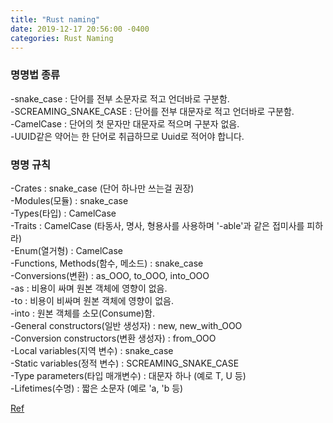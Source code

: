 ```yaml
---
title: "Rust naming"
date: 2019-12-17 20:56:00 -0400
categories: Rust Naming
---
```

### 명명법 종류

-snake_case : 단어를 전부 소문자로 적고 언더바로 구분함.  
-SCREAMING_SNAKE_CASE : 단어를 전부 대문자로 적고 언더바로 구분함.  
-CamelCase : 단어의 첫 문자만 대문자로 적으며 구분자 없음.  
  -UUID같은 약어는 한 단어로 취급하므로 Uuid로 적어야 합니다.  


### 명명 규칙

-Crates : snake_case (단어 하나만 쓰는걸 권장)  
-Modules(모듈) : snake_case  
-Types(타입) : CamelCase  
-Traits : CamelCase (타동사, 명사, 형용사를 사용하며 '-able'과 같은 접미사를 피하라)  
-Enum(열거형) : CamelCase  
-Functions, Methods(함수, 메소드) : snake_case  
  -Conversions(변환) : as_OOO, to_OOO, into_OOO  
    -as : 비용이 싸며 원본 객체에 영향이 없음.  
    -to : 비용이 비싸며 원본 객체에 영향이 없음.  
    -into : 원본 객체를 소모(Consume)함.  		
-General constructors(일반 생성자) : new, new_with_OOO  
-Conversion constructors(변환 생성자) : from_OOO  
-Local variables(지역 변수) : snake_case  
-Static variables(정적 변수) : SCREAMING_SNAKE_CASE  
-Type parameters(타입 매개변수) : 대문자 하나 (예로 T, U 등)  
-Lifetimes(수명) : 짧은 소문자 (예로 'a, 'b 등)

    
[Ref](https://neurowhai.tistory.com/69)
